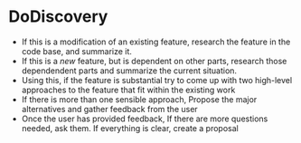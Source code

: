 # DoDiscovery

* If this is a modification of an existing feature, research the feature in the code base, and summarize it.
* If this is a *new* feature, but is dependent on other parts, research those dependendent parts and summarize the current situation.
* Using this, if the feature is substantial try to come up with two high-level approaches to the feature that fit within the existing work
* If there is more than one sensible approach, Propose the major alternatives and gather feedback from the user
* Once the user has provided feedback, If there are more questions needed, ask them. If everything is clear, create a proposal
